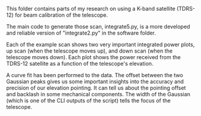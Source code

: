 This folder contains parts of my research on using a K-band satellite (TDRS-12) for beam calibration of the telescope.

The main code to generate those scan, integrate5.py, is a more developed and reliable version of "integrate2.py" in the software folder.

Each of the example scan shows two very important integrated power plots, up scan (when the telescope moves up), and down scan (when the telescope moves down). Each plot shows the power received from the TDRS-12 satellite as a function of the telescope's elevation.

A curve fit has been performed to the data. The offset between the two Gaussian peaks gives us some important insights into the accuracy and precision of our elevation pointing. It can tell us about the pointing offset and backlash in some mechanical components. The width of the Gaussian (which is one of the CLI outputs of the script) tells the focus of the telescope.
